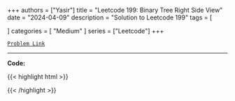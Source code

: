 
+++
authors = ["Yasir"]
title = "Leetcode 199: Binary Tree Right Side View"
date = "2024-04-09"
description = "Solution to Leetcode 199"
tags = [
    
]
categories = [
    "Medium"
]
series = ["Leetcode"]
+++



[`Problem Link`](https://leetcode.com/problems/binary-tree-right-side-view/description/)

---

**Code:**

{{< highlight html >}}

{{< /highlight >}}

